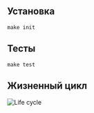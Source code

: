 ## Установка

```
make init
```
## Тесты
```
make test
```

## Жизненный цикл
![Life cycle](https://github.com/kurban900/laravel-import/project/lifecycle.png)
